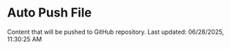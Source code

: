 # Auto Push File

Content that will be pushed to GitHub repository.
Last updated: 06/28/2025, 11:30:25 AM